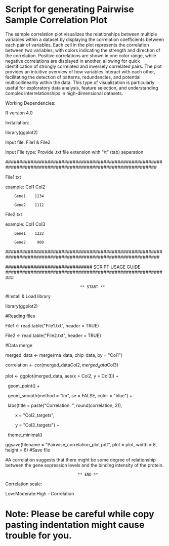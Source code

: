 # Script for generating Pairwise Sample Correlation Plot
The sample correlation plot visualizes the relationships between multiple variables within a dataset by displaying the correlation coefficients between each pair of variables. 
Each cell in the plot represents the correlation between two variables, with colors indicating the strength and direction of the correlation. Positive correlations are shown in one color range, while negative correlations are displayed in another, allowing for quick identification of strongly correlated and inversely correlated pairs. The plot provides an intuitive overview of how variables interact with each other, facilitating the detection of patterns, redundancies, and potential multicollinearity within the data. This type of visualization is particularly useful for exploratory data analysis, feature selection, and understanding complex interrelationships in high-dimensional datasets.

Working Dependencies:

R version 4.0

Installation:

library(ggplot2)


Input file: File1 & File2

Input File type: Provide .txt file extension with "\t" (tab) seperation

##############################################################################################################

File1.txt

example: Col1    Col2

        Gene1    1234
        
        Gene2    1112

File2.txt

example: Col1    Col3

        Gene1    1222
        
        Gene2     900

###############################################################################################################


###############################   SCRIPT USAGE GUIDE ###########################################################

                                     ** START **

#Install & Load library

library(ggplot2)

#Reading files

File1 <- read.table("File1.txt", header = TRUE)

File2 <- read.table("File2.txt", header = TRUE)

#Data merge

merged_data <- merge(rna_data, chip_data, by = "Col1")

correlation <- cor(merged_data$Col2, merged_data$Col3)

plot <- ggplot(merged_data, aes(x = Col2, y = Col3)) +

   geom_point() +
   
   geom_smooth(method = "lm", se = FALSE, color = "blue") +
   
   labs(title = paste("Correlation: ", round(correlation, 2)),
   
        x = "Col2_targets",
        
        y = "Col3_targets") +
        
   theme_minimal()
   
ggsave(filename = "Pairwise_correlation_plot.pdf", plot = plot, width = 8, height = 6) #Save file

#A correlation suggests that there might be some degree of relationship between the gene expression levels and the binding intensity of the protein.


                                    ** END **

Correlation scale:

Low:Moderate:High - Correlation

# Note: Please be careful while copy pasting indentation might cause trouble for you.


          
